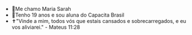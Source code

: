 - 🤍Me chamo Maria Sarah
- 🤎Tenho 19 anos e sou aluna do Capacita Brasil
- ✝️"Vinde a mim, todos vós que estais cansados e sobrecarregados, e eu vos aliviarei." - Mateus 11:28

<!---
MSarahH/MSarahH is a ✨ special ✨ repository because its `README.md` (this file) appears on your GitHub profile.
You can click the Preview link to take a look at your changes.
--->
